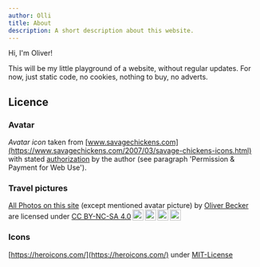 ```yaml
---
author: Olli
title: About
description: A short description about this website.
---
```

Hi, I'm Oliver!

This will be my little playground of a website, without regular updates. For now, just static code, no cookies, nothing to buy, no adverts.

## Licence
### Avatar
*Avatar icon* taken from [www.savagechickens.com](https://www.savagechickens.com/2007/03/savage-chickens-icons.html) with stated [authorization](https://www.savagechickens.com/rates) by the author (see paragraph 'Permission & Payment for Web Use').

### Travel pictures
<p xmlns:cc="http://creativecommons.org/ns#" xmlns:dct="http://purl.org/dc/terms/"><a property="dct:title" rel="cc:attributionURL" href="https://www.occb.dev/">All Photos on this site</a> (except mentioned avatar picture) by <a rel="cc:attributionURL dct:creator" property="cc:attributionName" href="https://www.occb.dev/">Oliver Becker</a> are licensed under <a href="http://creativecommons.org/licenses/by-nc-sa/4.0/?ref=chooser-v1" target="_blank" rel="license noopener noreferrer" style="display:inline-block;">CC BY-NC-SA 4.0<img style="height:22px!important;margin-left:3px;vertical-align:text-bottom;" src="https://mirrors.creativecommons.org/presskit/icons/cc.svg?ref=chooser-v1"><img style="height:22px!important;margin-left:3px;vertical-align:text-bottom;" src="https://mirrors.creativecommons.org/presskit/icons/by.svg?ref=chooser-v1"><img style="height:22px!important;margin-left:3px;vertical-align:text-bottom;" src="https://mirrors.creativecommons.org/presskit/icons/nc.svg?ref=chooser-v1"><img style="height:22px!important;margin-left:3px;vertical-align:text-bottom;" src="https://mirrors.creativecommons.org/presskit/icons/sa.svg?ref=chooser-v1"></a></p>

### Icons
[https://heroicons.com/](https://heroicons.com/) under [MIT-License](https://github.com/tailwindlabs/heroicons#license)